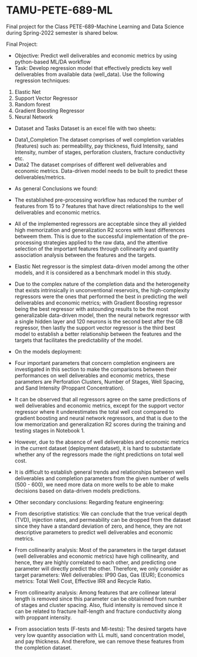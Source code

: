 # TAMU-PETE-689-ML
Final project for the Class PETE-689-Machine Learning and Data Science during Spring-2022 semester is shared below.

Final Project:
+ Objective: Predict well deliverables and economic metrics by using python-based ML/DA workflow
+ Task: Develop regression model that effectively predicts key well deliverables from available data (well_data). 
Use the following regression techniques: 
1. Elastic Net
2. Support Vector Regressor
3. Random forest
4. Gradient Boosting Regressor
5. Neural Network

+ Dataset and Tasks
Dataset is an excel file with two sheets:
- Data1_Completion
The dataset comprises of well completion variables (features) such as: permeability, pay thickness, fluid Intensity, sand Intensity, number of stages, perforation clusters, fracture conductivity etc.
- Data2 
The dataset comprises of different well deliverables and economic metrics. Data-driven model needs to be built to predict these deliverables/metrics.

+ As general Conclusions we found:

 - The established pre-processing workflow has reduced the number of features from 15 to 7 features that have direct relationships to the well deliverables and economic metrics.
   
- All of the implemented regressors are acceptable since they all yielded high memorization and generalization R2 scores with least differences betweem them. This is due to the successful implementation of the pre-processing strategies applied to the raw data, and the attentive selection of the important features through collinearity and quantity association analysis between the features and the targets.
  
- Elastic Net regressor is the simplest data-driven model among the other models, and it is considered as a benchmark model in this study.

- Due to the complex nature of the completion data and the heterogeneity that exists intrinsically in unconventional reservoirs, the high-complexity regressors were the ones that performed the best in predicting the well deliverables and economic metrics; with Gradient Boosting regressor being the best regressor with astounding results to be the most generalizable data-driven model, then the neural network regressor with a single hidden layer and 120 neurons is the second best after the GB regressor, then lastly the support vector regressor is the third best model to establish a better relationship between the features and the targets that facilitates the predictability of the model.

+ On the models deployment:
- Four important parameters that concern completion engineers are investigated in this section to make the comparisons between their performances on well deliverables and economic metrics, these parameters are Perforation Clusters, Number of Stages, Well Spacing, and Sand Intensity (Proppant Concentration).

- It can be observed that all regressors agree on the same predictions of well deliverables and economic metrics, except for the support vector regressor where it underestimates the total well cost compared to gradient boosting and neural network regressors, and that is due to the low memorization and generalization R2 scores during the training and testing stages in Notebook 1.

- However, due to the absence of well deliverables and economic metrics in the current dataset (deployment dataset), it is hard to substantiate whether any of the regressors made the right predictions on total well cost.
  
- It is difficult to establish general trends and relationships between well deliverables and completion parameters from the given number of wells (500 - 600), we need more data on more wells to be able to make decisions based on data-driven models predictions. 

+ Other secondary conclusions:
  Regarding feature engineering:

- From descriptive statistics: We can conclude that the true verical depth (TVD), injection rates, and permeability can be dropped from the dataset since they have a standard deviation of zero, and hence, they are not descriptive parameters to predict well deliverables and economic metrics.

- From collinearity analysis: Most of the parameters in the target dataset (well deliverables and economic metrics) have high collinearity, and hence, they are highly correlated to each other, and predicting one parameter will directly predict the other. Therefore, we only consider as target parameters:  Well deliverables: IP90 Gas, Gas (EUR); Economics metrics: Total Well Cost, Effective IRR and Recycle Ratio.

-  From collinearity analysis: Among features that are collinear lateral length is removed since this parameter can be obtainined from number of stages and cluster spacing. Also, fluid intensity is removed since it can be related to fracture half-length and fracture conductivity along with proppant intensity.
  
- From association tests (F-tests and MI-tests): The desired targets have very low quantity association with LL multi, sand concentration model, and pay thickness. And therefore, we can remove these features from the completion dataset.
